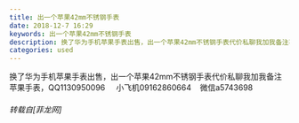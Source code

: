 ```yaml
---
title: 出一个苹果42mm不锈钢手表
date: 2018-12-7 16:29
keywords: 出一个苹果42mm不锈钢手表
description: 换了华为手机苹果手表出售，出一个苹果42mm不锈钢手表代价私聊我加我备注苹果手表，QQ1130950096     小飞机09162860664    微信a5743698
categories: used
---
```

<td class="t_f" id="postmessage_2425852">

换了华为手机苹果手表出售，出一个苹果42mm不锈钢手表代价私聊我加我备注苹果手表，QQ1130950096     小飞机09162860664    微信a5743698</td>
###### 转载自[菲龙网]